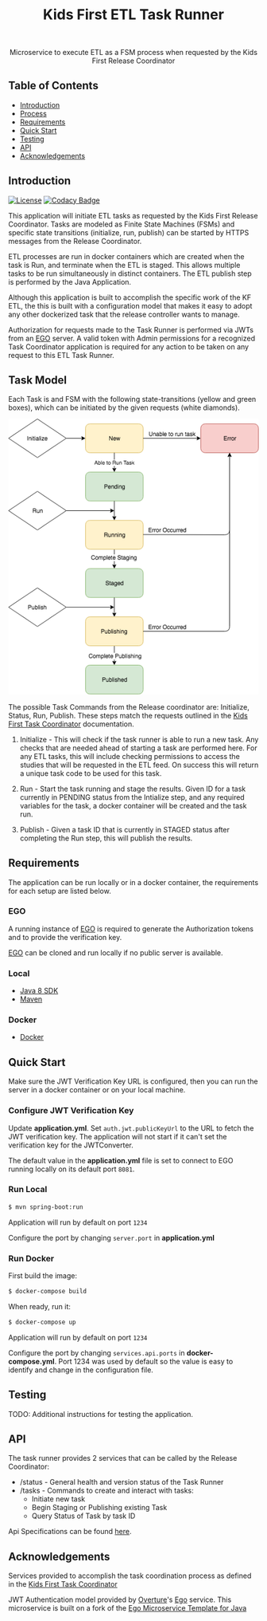 <h1 align="center"> Kids First ETL Task Runner </h1> <br>

<p align="center">
  Microservice to execute ETL as a FSM process when requested by the Kids First Release Coordinator
</p>


## Table of Contents

- [Introduction](#introduction)
- [Process](#process)
- [Requirements](#requirements)
- [Quick Start](#quick-start)
- [Testing](#testing)
- [API](#requirements)
- [Acknowledgements](#acknowledgements)


## Introduction

[![License](https://img.shields.io/badge/License-Apache%202.0-blue.svg)](https://opensource.org/licenses/Apache-2.0)
[![Codacy Badge](https://api.codacy.com/project/badge/Grade/e91606af4a364076a7058c5ea1c006a8)](https://www.codacy.com/app/joneubank/kf-portal-etl-coordinator?utm_source=github.com&amp;utm_medium=referral&amp;utm_content=overture-stack/microservice-template-java&amp;utm_campaign=Badge_Grade)

This application will initiate ETL tasks as requested by the Kids First Release Coordinator. Tasks are modeled as Finite State Machines (FSMs) and specific state transitions (initialize, run, publish) can be started by HTTPS messages from the Release Coordinator. 

ETL processes are run in docker containers which are created when the task is Run, and terminate when the ETL is staged. This allows multiple tasks to be run simultaneously in distinct containers. The ETL publish step is performed by the Java Application.

Although this application is built to accomplish the specific work of the KF ETL, the  this is built with a configuration model that makes it easy to adopt any other dockerized task that the release controller wants to manage.

Authorization for requests made to the Task Runner is performed via JWTs from an [EGO](https://github.com/overture-stack/ego) server. A valid token with Admin permissions for a recognized Task Coordinator application is required for any action to be taken on any request to this ETL Task Runner.

## Task Model
Each Task is and FSM with the following state-transitions (yellow and green boxes), which can be initiated by the given requests (white diamonds).

![State Transition Diagram for Tasks](state-diagram.png "State Transition Diagram for Tasks")

The possible Task Commands from the Release coordinator are:
Initialize, Status, Run, Publish. These steps match the requests outlined in the [Kids First Task Coordinator](https://github.com/kids-first/kf-api-release-coordinator#sequence-of-operations-success-case) documentation.

1. Initialize - This will check if the task runner is able to run a new task. Any checks that are needed ahead of starting a task are performed here. For any ETL tasks, this will include checking permissions to access the studies that will be requested in the ETL feed. On success this will return a unique task code to be used for this task.

2. Run - Start the task running and stage the results. Given ID for a task currently in PENDING status from the Intialize step, and any required variables for the task, a docker container will be created and the task run.

3. Publish - Given a task ID that is currently in STAGED status after completing the Run step, this will publish the results.

## Requirements
The application can be run locally or in a docker container, the requirements for each setup are listed below.


### EGO
A running instance of [EGO](https://github.com/overture-stack/ego/) is required to generate the Authorization tokens and to provide the verification key.

[EGO](https://github.com/overture-stack/ego/) can be cloned and run locally if no public server is available. 


### Local
* [Java 8 SDK](http://www.oracle.com/technetwork/java/javase/downloads/jdk8-downloads-2133151.html)
* [Maven](https://maven.apache.org/download.cgi)


### Docker
* [Docker](https://www.docker.com/get-docker)


## Quick Start
Make sure the JWT Verification Key URL is configured, then you can run the server in a docker container or on your local machine.

### Configure JWT Verification Key
Update __application.yml__. Set `auth.jwt.publicKeyUrl` to the URL to fetch the JWT verification key. The application will not start if it can't set the verification key for the JWTConverter.

The default value in the __application.yml__ file is set to connect to EGO running locally on its default port `8081`.

### Run Local
```bash
$ mvn spring-boot:run
```

Application will run by default on port `1234`

Configure the port by changing `server.port` in __application.yml__


### Run Docker

First build the image:
```bash
$ docker-compose build
```

When ready, run it:
```bash
$ docker-compose up
```

Application will run by default on port `1234`

Configure the port by changing `services.api.ports` in __docker-compose.yml__. Port 1234 was used by default so the value is easy to identify and change in the configuration file.


## Testing
TODO: Additional instructions for testing the application.


## API
The task runner provides 2 services that can be called by the Release Coordinator: 

* /status - General health and version status of the Task Runner
* /tasks - Commands to create and interact with tasks:
  * Initiate new task
  * Begin Staging or Publishing existing Task
  * Query Status of Task by task ID

Api Specifications can be found [here](https://kids-first.github.io/kf-api-release-coordinator/docs/coordinator.html#section/Coordinator-and-Task-Services).

## Acknowledgements

Services provided to accomplish the task coordination process as defined in the [Kids First Task Coordinator](https://github.com/kids-first/kf-api-release-coordinator)

JWT Authentication model provided by [Overture](https://github.com/overture-stack)'s [Ego](https://github.com/overture-stack/ego) service. This microservice is built on a fork of the [Ego Microservice Template for Java](https://github.com/overture-stack/microservice-template-java)
